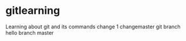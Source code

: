 # gitlearning
Learning about git and its commands
change 1
changemaster
git branch
hello branch
master
